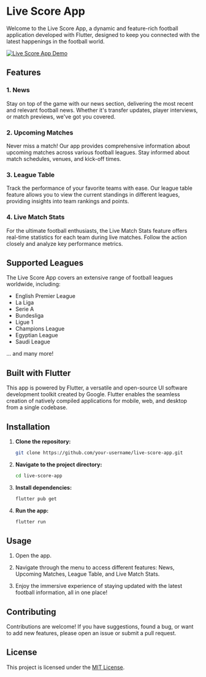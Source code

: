 # Live Score App

Welcome to the Live Score App, a dynamic and feature-rich football application developed with Flutter, designed to keep you connected with the latest happenings in the football world.



[![Live Score App Demo](https://img.youtube.com/vi/YOUR_VIDEO_ID_HERE/0.jpg)](https://www.youtube.com/watch?v=YOUR_VIDEO_ID_HERE)

## Features

### 1. News
Stay on top of the game with our news section, delivering the most recent and relevant football news. Whether it's transfer updates, player interviews, or match previews, we've got you covered.

### 2. Upcoming Matches
Never miss a match! Our app provides comprehensive information about upcoming matches across various football leagues. Stay informed about match schedules, venues, and kick-off times.

### 3. League Table
Track the performance of your favorite teams with ease. Our league table feature allows you to view the current standings in different leagues, providing insights into team rankings and points.

### 4. Live Match Stats
For the ultimate football enthusiasts, the Live Match Stats feature offers real-time statistics for each team during live matches. Follow the action closely and analyze key performance metrics.

## Supported Leagues

The Live Score App covers an extensive range of football leagues worldwide, including:

- English Premier League
- La Liga
- Serie A
- Bundesliga
- Ligue 1
- Champions League
- Egyptian League
- Saudi League

... and many more!

## Built with Flutter

This app is powered by Flutter, a versatile and open-source UI software development toolkit created by Google. Flutter enables the seamless creation of natively compiled applications for mobile, web, and desktop from a single codebase.

## Installation

1. **Clone the repository:**

    ```bash
    git clone https://github.com/your-username/live-score-app.git
    ```

2. **Navigate to the project directory:**

    ```bash
    cd live-score-app
    ```

3. **Install dependencies:**

    ```bash
    flutter pub get
    ```

4. **Run the app:**

    ```bash
    flutter run
    ```

## Usage

1. Open the app.

2. Navigate through the menu to access different features: News, Upcoming Matches, League Table, and Live Match Stats.

3. Enjoy the immersive experience of staying updated with the latest football information, all in one place!

## Contributing

Contributions are welcome! If you have suggestions, found a bug, or want to add new features, please open an issue or submit a pull request.

## License

This project is licensed under the [MIT License](LICENSE).
